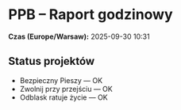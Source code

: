 # PPB – Raport godzinowy
**Czas (Europe/Warsaw):** 2025-09-30 10:31

## Status projektów
- Bezpieczny Pieszy — OK
- Zwolnij przy przejściu — OK
- Odblask ratuje życie — OK

